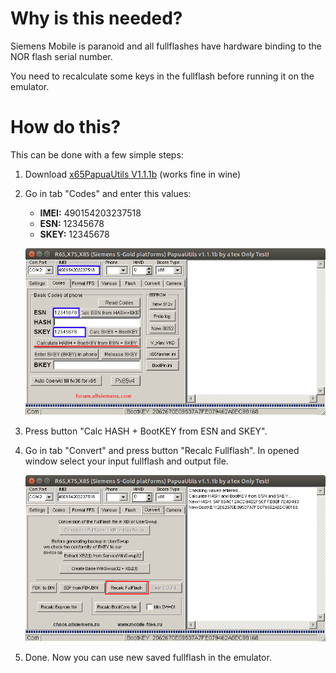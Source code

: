 # Why is this needed?

Siemens Mobile is paranoid and all fullflashes have hardware binding to the NOR flash serial number.

You need to recalculate some keys in the fullflash before running it on the emulator.

# How do this?

This can be done with a few simple steps:

1. Download [x65PapuaUtils V1.1.1b](https://web.archive.org/web/20120711125854/http://forum.allsiemens.com/download.php?id=67331) (works fine in wine)
2. Go in tab "Codes" and enter this values:
    - **IMEI:** 490154203237518
    - **ESN:** 12345678
    - **SKEY:** 12345678
    
    ![recalc-flash-0.png](recalc-flash-0.png)
    
3. Press button "Calc HASH + BootKEY from ESN and SKEY".

3. Go in tab "Convert" and press button "Recalc Fullflash". In opened window select your input fullflash and output file.

    ![recalc-flash-1.png](recalc-flash-1.png)

5. Done. Now you can use new saved fullflash in the emulator.
